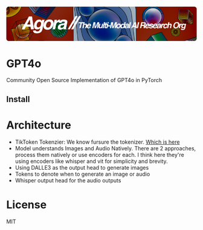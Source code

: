 [![Multi-Modality](agorabanner.png)](https://discord.gg/qUtxnK2NMf)

# GPT4o
Community Open Source Implementation of GPT4o in PyTorch


## Install


# Architecture
- TikToken Tokenzier: We know fursure the tokenizer. [Which is here](https://github.com/openai/tiktoken)
- Model understands Images and Audio Natively. There are 2 approaches, process them natively or use encoders for each. I think here they're using encoders like whisper and vit for simplicity and brevity.
- Using DALLE3 as the output head to generate images
- Tokens to denote when to generate an image or audio
- Whisper output head for the audio outputs

# License
MIT
